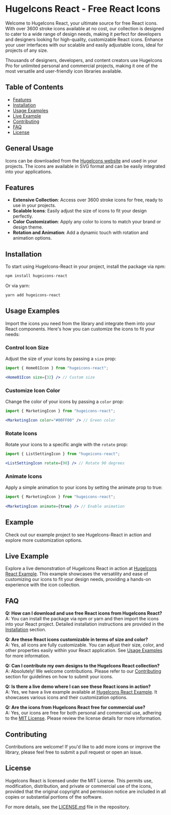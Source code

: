 # HugeIcons React - Free React Icons

Welcome to HugeIcons React, your ultimate source for free React icons. With over 3600 stroke icons available at no cost, our collection is designed to cater to a wide range of design needs, making it perfect for developers and designers looking for high-quality, customizable React icons. Enhance your user interfaces with our scalable and easily adjustable icons, ideal for projects of any size.

Thousands of designers, developers, and content creators use HugeIcons Pro for unlimited personal and commercial projects, making it one of the most versatile and user-friendly icon libraries available.

## Table of Contents
- [Features](#features)
- [Installation](#installation)
- [Usage Examples](#usage-examples)
- [Live Example](#live-example)
- [Contributing](#contributing)
- [FAQ](#faq)
- [License](#license)


## General Usage

Icons can be downloaded from the [HugeIcons website](https://hugeicons.com) and used in your projects. The icons are available in SVG format and can be easily integrated into your applications.

## Features

- **Extensive Collection**: Access over 3600 stroke icons for free, ready to use in your projects.
- **Scalable Icons**: Easily adjust the size of icons to fit your design perfectly.
- **Color Customization**: Apply any color to icons to match your brand or design theme.
- **Rotation and Animation**: Add a dynamic touch with rotation and animation options.

## Installation

To start using HugeIcons-React in your project, install the package via npm:

```bash
npm install hugeicons-react
```

Or via yarn:

```bash
yarn add hugeicons-react
```

## Usage Examples

Import the icons you need from the library and integrate them into your React components. Here's how you can customize the icons to fit your needs:

### Control Icon Size
Adjust the size of your icons by passing a `size` prop:

```jsx
import { Home01Icon } from "hugeicons-react";

<Home01Icon size={32} /> // Custom size
```

### Customize Icon Color
Change the color of your icons by passing a `color` prop:

```jsx
import { MarketingIcon } from "hugeicons-react";

<MarketingIcon color="#00FF00" /> // Green color
```

### Rotate Icons
Rotate your icons to a specific angle with the `rotate` prop:

```jsx
import { ListSettingIcon } from "hugeicons-react";

<ListSettingIcon rotate={90} /> // Rotate 90 degrees
```

### Animate Icons
Apply a simple animation to your icons by setting the animate prop to true:

```jsx
import { MarketingIcon } from "hugeicons-react";
    
<MarketingIcon animate={true} /> // Enable animation
```

## Example

Check out our example project to see HugeIcons-React in action and explore more customization options.

## Live Example

Explore a live demonstration of HugeIcons React in action at [HugeIcons React Example](https://hugeicons-react.vercel.app/). This example showcases the versatility and ease of customizing our icons to fit your design needs, providing a hands-on experience with the icon collection.

## FAQ

**Q: How can I download and use free React icons from HugeIcons React?**  
A: You can install the package via npm or yarn and then import the icons into your React project. Detailed installation instructions are provided in the [Installation](#installation) section.

**Q: Are these React icons customizable in terms of size and color?**  
A: Yes, all icons are fully customizable. You can adjust their size, color, and other properties easily within your React application. See [Usage Examples](#usage-examples) for more information.

**Q: Can I contribute my own designs to the HugeIcons React collection?**  
A: Absolutely! We welcome contributions. Please refer to our [Contributing](#contributing) section for guidelines on how to submit your icons.

**Q: Is there a live demo where I can see these React icons in action?**  
A: Yes, we have a live example available at [HugeIcons React Example](#live-example). It showcases various icons and their customization options.

**Q: Are the icons from HugeIcons React free for commercial use?**  
A: Yes, our icons are free for both personal and commercial use, adhering to the [MIT License](#license). Please review the license details for more information.


## Contributing

Contributions are welcome! If you'd like to add more icons or improve the library, please feel free to submit a pull request or open an issue.

## License

HugeIcons React is licensed under the MIT License. This permits use, modification, distribution, and private or commercial use of the icons, provided that the original copyright and permission notice are included in all copies or substantial portions of the software.

For more details, see the [LICENSE.md](./LICENSE.md) file in the repository.

